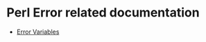 Perl Error related documentation
===========

* [Error Variables][]

[Error Variables]: https://github.com/arzzen/all-exit-error-codes/blob/master/programming-languages/perl/error_variables.md
